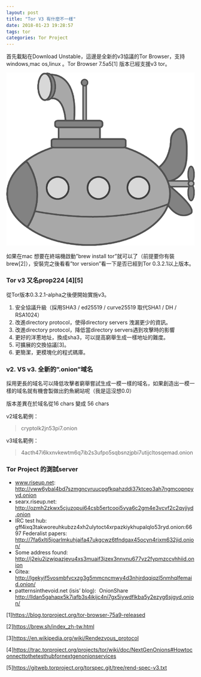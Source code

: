 ```yaml
---
layout: post
title: "Tor V3 有什麼不一樣"
date: 2018-01-23 19:28:57
tags: tor
categories: Tor Project
---
```


首先載點在Download Unstable，這邊是全新的v3協議的Tor Browser，支持windows,mac os,linux 。Tor Browser 7.5a5[1] 版本已經支援v3 tor。

![](/image/tor15.png)

如果在mac 想要在終端機啟動”brew install tor”就可以了（前提要你有裝brew[2]），安裝完之後看看”tor version”看一下是否已經到Tor 0.3.2.1以上版本。

<!-- more --> 

### Tor v3 又名prop224 [4][5]

從Tor版本0.3.2.1-alpha之後便開始實施v3。

1. 安全協議升級（採用SHA3 / ed25519 / curve25519 取代SHA1 / DH / RSA1024）
2. 改進directory protocol，使得directory servers 洩漏更少的資訊。
3. 改進directory protocol，降低當directory servers遇到攻擊時的影響
4. 更好的洋蔥地址，換成sha3，可以提高窮舉生成一樣地址的難度。
5. 可擴展的交換協議[3]。
6. 更簡潔，更模塊化的程式碼庫。

### v2. VS v3. 全新的”.onion”域名

採用更長的域名可以降低攻擊者窮舉嘗試生成一模一樣的域名，如果創造出一模一樣的域名就有機會製做出釣魚網站呢（我是這沒想0.0）

版本差異在於域名從16 chars 變成 56 chars

v2域名範例：

> cryptolk2jn53pi7.onion


v3域名範例：

> 4acth47i6kxnvkewtm6q7ib2s3ufpo5sqbsnzjpbi7utijcltosqemad.onion

### Tor Project 的測試server

* www.riseup.net: ​http://vww6ybal4bd7szmgncyruucpgfkqahzddi37ktceo3ah7ngmcopnpyyd.onion
* searx.riseup.net: ​http://ozmh2zkwx5cjuzopui64csb5ertcooi5vya6c2gm4e3vcvf2c2qvjiyd.onion
* IRC test hub: gff4ixq3takworeuhkubzz4xh2ulytoct4xrpazkiykhupalqlo53ryd.onion:6697
Federalist papers: ​http://7fa6xlti5joarlmkuhjaifa47ukgcwz6tfndgax45ocyn4rixm632jid.onion/
* Some address found: ​http://j2eiu2izwjpazjevu4xs3muaif3jzex3nnvnu677vz2fypmzccvhhiid.onion
* Gitea: ​http://lgekyjf5vosmbfvcxzg3g5mmcncmwy4d3nhjrdqqiqzl5nmhqlfemaid.onion/
* patternsinthevoid.net (isis’ blog): ​
OnionShare ​http://lldan5gahapx5k7iafb3s4ikijc4ni7gx5iywdflkba5y2ezyg6sjgyd.onion/

[1]https://blog.torproject.org/tor-browser-75a9-released

[2]https://brew.sh/index_zh-tw.html

[3]https://en.wikipedia.org/wiki/Rendezvous_protocol

[4]https://trac.torproject.org/projects/tor/wiki/doc/NextGenOnions#Howtoconnecttothetesthubfornextgenonionservices

[5]https://gitweb.torproject.org/torspec.git/tree/rend-spec-v3.txt

